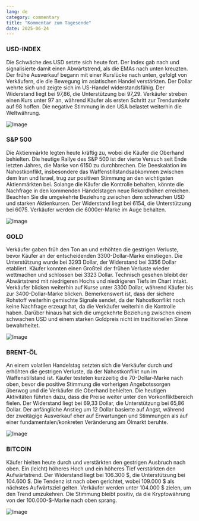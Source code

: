 ```yaml
---
lang: de
category: commentary
title: "Kommentar zum Tagesende"
date: 2025-06-24
---
```


### USD-INDEX

Die Schwäche des USD setzte sich heute fort. Der Index gab nach und signalisierte damit einen Abwärtstrend, als die EMAs nach unten kreuzten. Der frühe Ausverkauf begann mit einer Kurslücke nach unten, gefolgt von Verkäufern, die die Bewegung im asiatischen Handel verstärkten. Der Dollar wehrte sich und zeigte sich im US-Handel widerstandsfähig. Der Widerstand liegt bei 97,86, die Unterstützung bei 97,29. Verkäufer streben einen Kurs unter 97 an, während Käufer als ersten Schritt zur Trendumkehr auf 98 hoffen. Die negative Stimmung in den USA belastet weiterhin die Weltwährung.

![Image](https://markleighedu.github.io/img/Jun-2025/24-Jun-2025/usdindex.jpg)

### S&P 500

Die Aktienmärkte legten heute kräftig zu, wobei die Käufer die Oberhand behielten. Die heutige Rallye des S&P 500 ist der vierte Versuch seit Ende letzten Jahres, die Marke von 6150 zu durchbrechen. Die Deeskalation im Nahostkonflikt, insbesondere das Waffenstillstandsabkommen zwischen dem Iran und Israel, trug zur positiven Stimmung an den wichtigsten Aktienmärkten bei. Solange die Käufer die Kontrolle behalten, könnte die Nachfrage in den kommenden Handelstagen neue Rekordhöhen erreichen. Beachten Sie die umgekehrte Beziehung zwischen dem schwachen USD und starken Aktienkursen. Der Widerstand liegt bei 6154, die Unterstützung bei 6075. Verkäufer werden die 6000er-Marke im Auge behalten.

![Image](https://markleighedu.github.io/img/Jun-2025/24-Jun-2025/sp500.jpg)

### GOLD

Verkäufer gaben früh den Ton an und erhöhten die gestrigen Verluste, bevor Käufer an der entscheidenden 3300-Dollar-Marke einstiegen. Die Unterstützung wurde bei 3293 Dollar, der Widerstand bei 3356 Dollar etabliert. Käufer konnten einen Großteil der frühen Verluste wieder wettmachen und schlossen bei 3323 Dollar. Technisch gesehen bleibt der Abwärtstrend mit niedrigeren Hochs und niedrigeren Tiefs im Chart intakt. Verkäufer blicken weiterhin auf Kurse unter 3300 Dollar, während Käufer bis zur 3400-Dollar-Marke blicken. Bemerkenswert ist, dass der sichere Rohstoff weiterhin gemischte Signale sendet, da der Nahostkonflikt noch keine Nachfrage erzeugt hat, da die Verkäufer weiterhin die Kontrolle haben. Darüber hinaus hat sich die umgekehrte Beziehung zwischen einem schwachen USD und einem starken Goldpreis nicht im traditionellen Sinne bewahrheitet.

![Image](https://markleighedu.github.io/img/Jun-2025/24-Jun-2025/gold.jpg)

### BRENT-ÖL

An einem volatilen Handelstag setzten sich die Verkäufer durch und erhöhten die gestrigen Verluste, da der Nahostkonflikt nun im Waffenstillstand ist. Käufer testeten kurzzeitig die 70-Dollar-Marke nach oben, bevor die positive Stimmung die vorherigen Angebotssorgen überwog und die Verkäufer die Oberhand behielten. Die heutigen Aktivitäten führten dazu, dass die Preise weiter unter den Vorkonfliktbereich fielen. Der Widerstand liegt bei 69,33 Dollar, die Unterstützung bei 65,86 Dollar. Der anfängliche Anstieg um 12 Dollar basierte auf Angst, während der zweitägige Ausverkauf eher auf Erwartungen und Stimmungen als auf einer fundamentalen/konkreten Veränderung am Ölmarkt beruhte.

![Image](https://markleighedu.github.io/img/Jun-2025/24-Jun-2025/brentoil.jpg)

### BITCOIN

Käufer hielten heute durch und verstärkten den gestrigen Ausbruch nach oben. Ein (leicht) höheres Hoch und ein höheres Tief verstärkten den Aufwärtstrend. Der Widerstand liegt bei 106.300 $, die Unterstützung bei 104.600 $. Die Tendenz ist nach oben gerichtet, wobei 109.000 $ als nächstes Aufwärtsziel gelten. Verkäufer werden unter 104.000 $ zielen, um den Trend umzukehren. Die Stimmung bleibt positiv, da die Kryptowährung von der 100.000-$-Marke nach oben sprang.

![Image](https://markleighedu.github.io/img/Jun-2025/24-Jun-2025/bitcoin.jpg)

